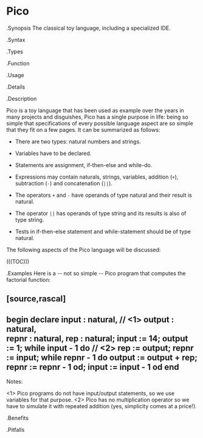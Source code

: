 # Pico

.Synopsis
The classical toy language, including a specialized IDE.

.Syntax

.Types

.Function
       
.Usage

.Details

.Description

Pico is a toy language that has been used as example over the years in many projects and disguishes,
Pico has a single purpose in life: being so simple that specifications of every possible language aspect are so simple that they fit on a few pages. It can be summarized as follows:

*  There are two types: natural numbers and strings.

*  Variables have to be declared.

*  Statements are assignment, if-then-else and while-do.

*  Expressions may contain naturals, strings, variables, addition (`+`), subtraction (`-`) and concatenation (`||`).

*  The operators `+` and `-` have operands of type natural and their result is natural.

*  The operator `||` has operands of type string and its results is also of type string.

*  Tests in if-then-else statement and while-statement should be of type natural.


The following aspects of the Pico language will be discussed:

(((TOC)))

.Examples
Here is a -- not so simple -- Pico program that computes the factorial function:


[source,rascal]
----
begin declare input : natural, // <1>
              output : natural,           
              repnr : natural,
              rep : natural;
      input := 14;
      output := 1;
      while input - 1 do // <2>
          rep := output;
          repnr := input;
          while repnr - 1 do
             output := output + rep;
             repnr := repnr - 1
          od;
          input := input - 1
      od
end
----

Notes:
	
<1> Pico programs do not have input/output statements, so we use variables for that purpose.
<2> Pico has no multiplication operator so we have to simulate it with repeated addition (yes, simplicity comes at a price!).



.Benefits

.Pitfalls

